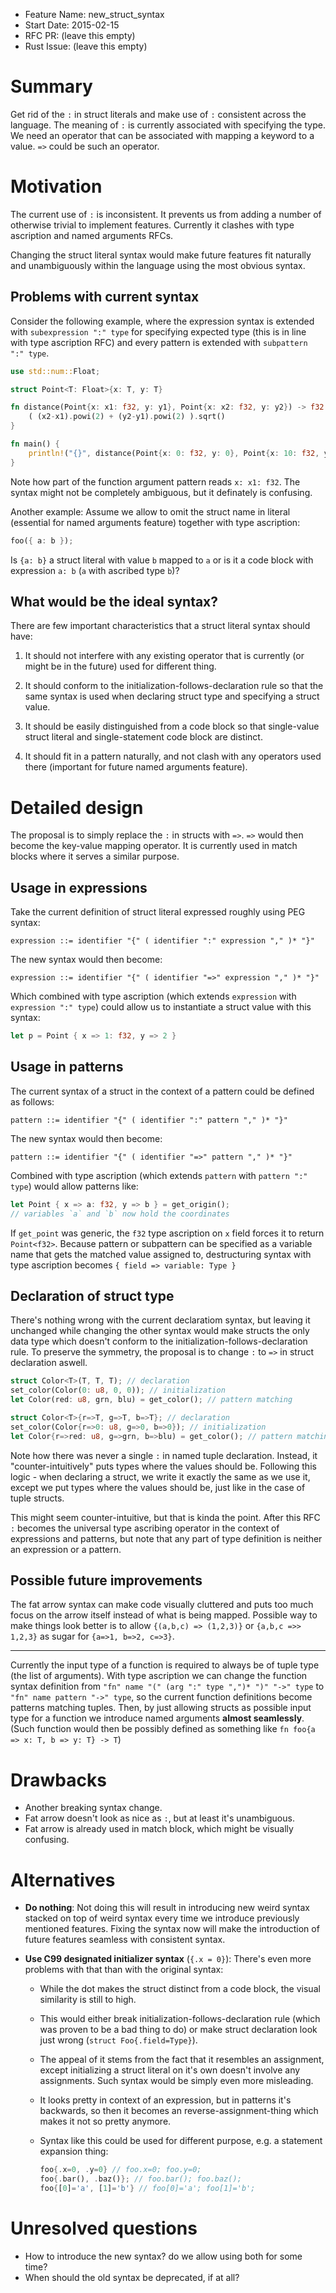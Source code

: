 - Feature Name: new_struct_syntax
- Start Date: 2015-02-15
- RFC PR: (leave this empty)
- Rust Issue: (leave this empty)

# Summary

Get rid of the `:` in struct literals and make use of `:` consistent across the language.
The meaning of `:` is currently associated with specifying the type.
We need an operator that can be associated with mapping a keyword to a value.
`=>` could be such an operator.

# Motivation

The current use of `:` is inconsistent.
It prevents us from adding a number of otherwise trivial to implement features.
Currently it clashes with type ascription and named arguments RFCs.

Changing the struct literal syntax would make future features fit naturally and unambiguously within the language using the most obvious syntax.

## Problems with current syntax

Consider the following example, where the expression syntax is extended with `subexpression ":" type` for specifying expected type
(this is in line with type ascription RFC) and every pattern is extended with `subpattern ":" type`.

```rust
use std::num::Float;

struct Point<T: Float>{x: T, y: T}

fn distance(Point{x: x1: f32, y: y1}, Point{x: x2: f32, y: y2}) -> f32 {
	( (x2-x1).powi(2) + (y2-y1).powi(2) ).sqrt()
}

fn main() {
	println!("{}", distance(Point{x: 0: f32, y: 0}, Point{x: 10: f32, y: 10}));
}
```

Note how part of the function argument pattern reads `x: x1: f32`.
The syntax might not be completely ambiguous, but it definately is confusing.

Another example: Assume we allow to omit the struct name in literal (essential for named arguments feature) together with type ascription:

```rust
foo({ a: b });
```

Is `{a: b}` a struct literal with value `b` mapped to `a` or is it a code block with expression `a: b` (`a` with ascribed type `b`)?

## What would be the ideal syntax?

There are few important characteristics that a struct literal syntax should have:

1.	It should not interfere with any existing operator that is currently (or might be in the future) used for different thing.

2.	It should conform to the initialization-follows-declaration rule so that the same syntax is used when declaring struct type and specifying a struct value.

3.	It should be easily distinguished from a code block so that single-value struct literal and single-statement code block are distinct.

4.	It should fit in a pattern naturally, and not clash with any operators used there (important for future named arguments feature).

# Detailed design

The proposal is to simply replace the `:` in structs with `=>`.
`=>` would then become the key-value mapping operator.
It is currently used in match blocks where it serves a similar purpose.

## Usage in expressions

Take the current definition of struct literal expressed roughly using PEG syntax:

```peg
expression ::= identifier "{" ( identifier ":" expression "," )* "}"
```

The new syntax would then become:

```peg
expression ::= identifier "{" ( identifier "=>" expression "," )* "}"
```

Which combined with type ascription (which extends `expression` with `expression ":" type`)
could allow us to instantiate a struct value with this syntax:

```rust
let p = Point { x => 1: f32, y => 2 }
```

## Usage in patterns

The current syntax of a struct in the context of a pattern could be defined as follows:

```peg
pattern ::= identifier "{" ( identifier ":" pattern "," )* "}"
```

The new syntax would then become:

```peg
pattern ::= identifier "{" ( identifier "=>" pattern "," )* "}"
```

Combined with type ascription (which extends `pattern` with `pattern ":" type`)
would allow patterns like:

```rust
let Point { x => a: f32, y => b } = get_origin();
// variables `a` and `b` now hold the coordinates
```

If `get_point` was generic, the `f32` type ascription on `x` field forces it to return `Point<f32>`.
Because pattern or subpattern can be specified as a variable name that gets the matched value assigned to,
destructuring syntax with type ascription becomes `{ field => variable: Type }`

## Declaration of struct type

There's nothing wrong with the current declaratiom syntax,
but leaving it unchanged while changing the other syntax would make structs
the only data type which doesn't conform to the initialization-follows-declaration rule.
To preserve the symmetry, the proposal is to change `:` to `=>` in struct declaration aswell.

```rust
struct Color<T>(T, T, T); // declaration
set_color(Color(0: u8, 0, 0)); // initialization
let Color(red: u8, grn, blu) = get_color(); // pattern matching

struct Color<T>{r=>T, g=>T, b=>T}; // declaration
set_color(Color{r=>0: u8, g=>0, b=>0}); // initialization
let Color{r=>red: u8, g=>grn, b=>blu) = get_color(); // pattern matching
```

Note how there was never a single `:` in named tuple declaration.
Instead, it "counter-intuitively" puts types where the values should be.
Following this logic - when declaring a struct, we write it exactly the same as we use it,
except we put types where the values should be, just like in the case of tuple structs.

This might seem counter-intuitive, but that is kinda the point.
After this RFC `:` becomes the universal type ascribing operator in the context of expressions and patterns,
but note that any part of type definition is neither an expression or a pattern.

## Possible future improvements

The fat arrow syntax can make code visually cluttered and puts too much focus on the arrow itself instead of what is being mapped.
Possible way to make things look better is to allow `{(a,b,c) => (1,2,3)}` or `{a,b,c =>> 1,2,3}` as sugar for `{a=>1, b=>2, c=>3}`.

---

Currently the input type of a function is required to always be of tuple type (the list of arguments).
With type ascription we can change the function syntax definition from `"fn" name "(" (arg ":" type ",")* ")" "->" type` to `"fn" name pattern "->" type`,
so the current function definitions become patterns matching tuples.
Then, by just allowing structs as possible input type for a function we introduce named arguments **almost seamlessly**.
(Such function would then be possibly defined as something like `fn foo{a => x: T, b => y: T} -> T`)

# Drawbacks

-	Another breaking syntax change.
-	Fat arrow doesn't look as nice as `:`, but at least it's unambiguous.
-	Fat arrow is already used in match block, which might be visually confusing.

# Alternatives

-	**Do nothing**: Not doing this will result in introducing new weird syntax stacked on top of weird syntax every time we introduce previously mentioned features.
	Fixing the syntax now will make the introduction of future features seamless with consistent syntax.

-	**Use C99 designated initializer syntax** (`{.x = 0}`): There's even more problems with that than with the original syntax:

	-	While the dot makes the struct distinct from a code block, the visual similarity is still to high.
	
	-	This would either break initialization-follows-declaration rule (which was proven to be a bad thing to do) or make struct declaration look just wrong (`struct Foo{.field=Type}`).
	
	-	The appeal of it stems from the fact that it resembles an assignment, except initializing a struct literal on it's own doesn't involve any assignments.
		Such syntax would be simply even more misleading.
	
	-	It looks pretty in context of an expression, but in patterns it's backwards, so then it becomes an reverse-assignment-thing which makes it not so pretty anymore.
	
	-	Syntax like this could be used for different purpose, e.g. a statement expansion thing:
	
		```rust
		foo{.x=0, .y=0} // foo.x=0; foo.y=0;
		foo{.bar(), .baz()}; // foo.bar(); foo.baz();
		foo{[0]='a', [1]='b'} // foo[0]='a'; foo[1]='b';
		```

# Unresolved questions

-	How to introduce the new syntax? do we allow using both for some time?
-	When should the old syntax be deprecated, if at all?
